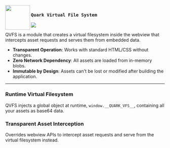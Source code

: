 <img src="../../assets/branding/quark_white.svg" width="78px" align="left">

### `Quark Virtual File System`

<a href="https://developer.mozilla.org/en-US/docs/Web/JavaScript" target="_blank"><img src="https://img.shields.io/badge/made%20in-pure%20javascript-F7DF1E?style=for-the-badge&logoColor=white"/></a>

QVFS is a module that creates a virtual filesystem inside the webview that intercepts asset requests and serves them from embedded data.

- **Transparent Operation**: Works with standard HTML/CSS without changes.
- **Zero Network Dependency**: All assets are loaded from in-memory blobs.
- **Immutable by Design**: Assets can't be lost or modified after building the application.

---

### Runtime Virtual Filesystem

QVFS injects a global object at runtime, `window.__QUARK_VFS__`, containing all your assets as base64 data.

### Transparent Asset Interception

Overrides webview APIs to intercept asset requests and serve from the virtual filesystem instead.
